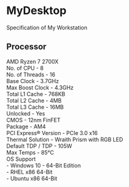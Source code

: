 # MyDesktop
Specification of My Workstation

## Processor

AMD Ryzen 7 2700X<br>
 No. of CPU - 8<br>
 No. of Threads - 16<br>
 Base Clock - 3.7GHz<br>
 Max Boost Clock - 4.3GHz<br>
 Total L1 Cache - 768KB<br>
 Total L2 Cache - 4MB<br>
 Total L3 Cache - 16MB<br>
 Unlocked - Yes<br>
 CMOS - 12nm FinFET<br>
 Package - AM4<br>
 PCI Express® Version - PCIe 3.0 x16<br>
 Thermal Solution - Wraith Prism with RGB LED<br>
 Default TDP / TDP - 105W<br>
 Max Temps - 85°C<br>
 OS Support<br>
    - Windows 10 - 64-Bit Edition<br>
    - RHEL x86 64-Bit<br>
    - Ubuntu x86 64-Bit<br>
